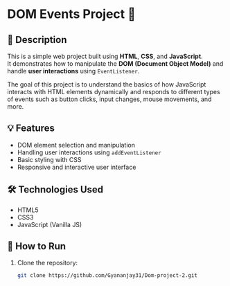 # DOM Events Project 🎯

## 📌 Description

This is a simple web project built using **HTML**, **CSS**, and **JavaScript**.  
It demonstrates how to manipulate the **DOM (Document Object Model)** and handle **user interactions** using `EventListener`.

The goal of this project is to understand the basics of how JavaScript interacts with HTML elements dynamically and responds to different types of events such as button clicks, input changes, mouse movements, and more.

## 💡 Features

- DOM element selection and manipulation
- Handling user interactions using `addEventListener`
- Basic styling with CSS
- Responsive and interactive user interface

## 🛠 Technologies Used

- HTML5
- CSS3
- JavaScript (Vanilla JS)

## 🚀 How to Run

1. Clone the repository:
   ```bash
   git clone https://github.com/Gyananjay31/Dom-project-2.git

